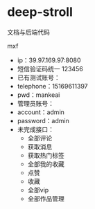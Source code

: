 # deep-stroll

文档与后端代码

mxf

- ip：39.97.169.97:8080
- 短信验证码统一 123456
- 已有测试账号：
- telephone：15169611397 
- pwd：mankeai
- 管理员账号：
- account：admin
- password：admin
- 未完成接口：
  - 全部评论
  - 获取消息
  - 获取热门标签
  - 全部我的收藏
  - 点赞
  - 收藏
  - 全部vip
  - 全部作品管理